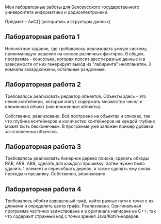Мои лабораторные работы для Белорусского государственного университета информатики и радиоэлектроники.

Предмет - АиСД (алгоритмы и структуры данных).

<h2> Лабораторная работа 1 </h2>

Непонятное задание, где требовалось реализовать умную систему, принимающую решение на основе различных факторов. В общем, программа - консолька, которая просит ввести разные данные и в зависимости от них генерирует выход из "лабиринта" инопланетян. 3 комнаты захардкожены, остальные рандомные.

<h2> Лабораторная работа 2 </h2>

Требовалось реализовать редактор объектов. Объекты здесь - это некие контейнеры, которые могут содержать множество чисел и вложенный объект (или вложенные объекты).

Собственно, реализовано. Всё построено на объектах и списках, так что глубина контейнеров и количество контейнеров на каждой глубине может быть бесконечным. В программе уже заложен пример добавки заготовленных объектов.

<h2> Лабораторная работа 3 </h2>

Требовалось реализовать бинарное дерево поиска, сделать обходы RAB, ARB, ABR, сделать для каждого прошивку. Затем нужно было удалить 1 элемент и пересобрать дерево, а также сделать ему снова проходы и прошивку. Собственно, реализовано.

<h2> Лабораторная работа 4 </h2>

Требовалось обойти взвешенный граф, найти разные пути к точке с их длинами и определить центр графа. Реализовано. Оригинальная программа частично заимствована и в оригинале написана на C++, так что содержит странный код с точки зрения Java/Kotlin-кодеров.
